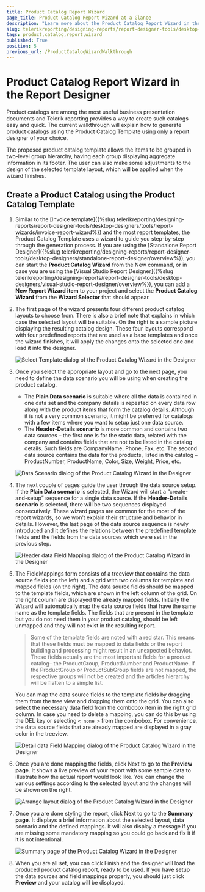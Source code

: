 ```yaml
---
title: Product Catalog Report Wizard
page_title: Product Catalog Report Wizard at a Glance
description: "Learn more about the Product Catalog Report Wizard in the Report Designer and how to use it to create Product Catalog reports in Telerik Reporting."
slug: telerikreporting/designing-reports/report-designer-tools/desktop-designers/tools/report-wizards/product-catalog-report-wizard
tags: product,catalog,report,wizard
published: True
position: 5
previous_url: /ProductCatalogWizardWalkthrough
---
```


# Product Catalog Report Wizard in the Report Designer

Product catalogs are among the most useful business presentation documents and Telerik reporting provides a way to create such catalogs easy and quick. The current walkthrough will explain how to generate product catalogs using the Product Catalog Template using only a report designer of your choice.

The proposed product catalog template allows the items to be grouped in two-level group hierarchy, having each group displaying aggregate information in its footer. The user can also make some adjustments to the design of the selected template layout, which will be applied when the wizard finishes.

## Create a Product Catalog using the Product Catalog Template

1. Similar to the [Invoice template]({%slug telerikreporting/designing-reports/report-designer-tools/desktop-designers/tools/report-wizards/invoice-report-wizard%}) and the most report templates, the Product Catalog Template uses a wizard to guide you step-by-step through the generation process. If you are using the [Standalone Report Designer]({%slug telerikreporting/designing-reports/report-designer-tools/desktop-designers/standalone-report-designer/overview%}), you can start the __Product Catalog Wizard__ from the New command, or in case you are using the [Visual Studio Report Designer]({%slug telerikreporting/designing-reports/report-designer-tools/desktop-designers/visual-studio-report-designer/overview%}), you can add a __New Report Wizard item__ to your project and select the __Product Catalog Wizard__ from the __Wizard Selector__ that should appear.
1. The first page of the wizard presents four different product catalog layouts to choose from. There is also a brief note that explains in which case the selected layout will be suitable. On the right is a sample picture displaying the resulting catalog design. These four layouts correspond with four predefined reports that are used as a base templates and once the wizard finishes, it will apply the changes onto the selected one and load it into the designer.

	![Select Template dialog of the Product Catalog Wizard in the Designer](images/Templates/ProductCatalog/ProductCatalogWizard_1_SelectTemplate.png)

1. Once you select the appropriate layout and go to the next page, you need to define the data scenario you will be using when creating the product catalog.

	+ The __Plain Data scenario__ is suitable where all the data is contained in one data set and the company details is repeated on every data row along with the product items that form the catalog details. Although it is not a very common scenario, it might be preferred for catalogs with a few items where you want to setup just one data source.
	+ The __Header-Details scenario__ is more common and contains two data sources – the first one is for the static data, related with the company and contains fields that are not to be listed in the catalog details. Such fields are CompanyName, Phone, Fax, etc. The second data source contains the data for the products, listed in the catalog – ProductNumber, ProductName, Color, Size, Weight, Price, etc.

	![Data Scenario dialog of the Product Catalog Wizard in the Designer](images/Templates/ProductCatalog/ProductCatalogWizard_2_SelectDataScenario.png)

1. The next couple of pages guide the user through the data source setup. If the __Plain Data scenario__ is selected, the Wizard will start a “create-and-setup” sequence for a single data source. If the __Header-Details scenario__ is selected, there will be two sequences displayed consecutively. These wizard pages are common for the most of the report wizards, so we won’t explain their structure and behavior in details. However, the last page of the data source sequence is newly introduced and it defines the relations between the predefined template fields and the fields from the data sources which were set in the previous step.

	![Header data Field Mapping dialog of the Product Catalog Wizard in the Designer](images/Templates/ProductCatalog/ProductCatalogWizard_3_FieldMapping.png)

1. The FieldMappings form consists of a treeview that contains the data source fields (on the left) and a grid with two columns for template and mapped fields (on the right). The data source fields should be mapped to the template fields, which are shown in the left column of the grid. On the right column are displayed the already mapped fields. Initially the Wizard will automatically map the data source fields that have the same name as the template fields. The fields that are present in the template but you do not need them in your product catalog, should be left unmapped and they will not exist in the resulting report.

	> Some of the template fields are noted with a red star. This means that these fields must be mapped to data fields or the report building and processing might result in an unexpected behavior. These fields actually are the most important fields for a product catalog– the ProductGroup, ProductNumber and ProductName. If the ProductGroup or ProductSubGroup fields are not mapped, the respective groups will not be created and the articles hierarchy will be flatten to a simple list.

	You can map the data source fields to the template fields by dragging them from the tree view and dropping them onto the grid. You can also select the necessary data field from the combobox item in the right grid column. In case you need to delete a mapping, you can do this by using the DEL key or selecting `< none >` from the combobox. For convenience, the data source fields that are already mapped are displayed in a gray color in the treeview.

	![Detail data Field Mapping dialog of the Product Catalog Wizard in the Designer](images/Templates/ProductCatalog/ProductCatalogWizard_4_FieldMapping_Done.png)

1. Once you are done mapping the fields, click Next to go to the __Preview page__. It shows a live preview of your report with some sample data to illustrate how the actual report would look like. You can change the various settings according to the selected layout and the changes will be shown on the right.

	![Arrange layout dialog of the Product Catalog Wizard in the Designer](images/Templates/ProductCatalog/ProductCatalogWizard_5_Preview.png)

1. Once you are done styling the report, click Next to go to the __Summary page__. It displays a brief information about the selected layout, data scenario and the defined mappings. It will also display a message if you are missing some mandatory mapping so you could go back and fix it if it is not intentional.

	![Summary page of the Product Catalog Wizard in the Designer](images/Templates/ProductCatalog/ProductCatalogWizard_6_Summary.png)

1. When you are all set, you can click Finish and the designer will load the produced product catalog report, ready to be used. If you have setup the data sources and field mappings properly, you should just click __Preview__ and your catalog will be displayed.
